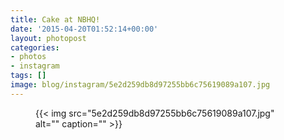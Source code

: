 ```yaml
---
title: Cake at NBHQ!
date: '2015-04-20T01:52:14+00:00'
layout: photopost
categories:
- photos
- instagram
tags: []
image: blog/instagram/5e2d259db8d97255bb6c75619089a107.jpg
---
```


<figure class="photo photo--square">
  {{< img src="5e2d259db8d97255bb6c75619089a107.jpg" alt="" caption="" >}}

</figure>



